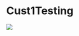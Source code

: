 # Cust1Testing
<a href="https://ms.portal.azure.com/#create/Microsoft.Template/uri/https%3A%2F%2Fraw.githubusercontent.com%2Fryanvolum%2Fazure-quickstart-templates%2Fcache-redis-cache-arm-provision%2Fazuredeplay.json" target="_blank">
    <img src="https://camo.githubusercontent.com/9285dd3998997a0835869065bb15e5d500475034/687474703a2f2f617a7572656465706c6f792e6e65742f6465706c6f79627574746f6e2e706e67" data-canonical-src="http://azuredeploy.net/deploybutton.png" style="max-width:100%;">
</a>


